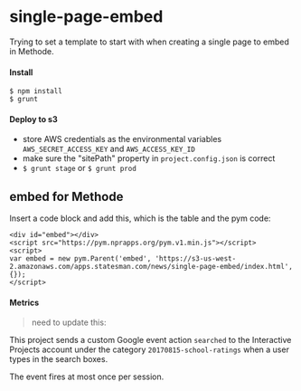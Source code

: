 # single-page-embed

Trying to set a template to start with when creating a single page to embed in Methode.

#### Install
```
$ npm install
$ grunt
```

#### Deploy to s3
* store AWS credentials as the environmental variables `AWS_SECRET_ACCESS_KEY` and `AWS_ACCESS_KEY_ID`
* make sure the "sitePath" property in `project.config.json` is correct
* `$ grunt stage` or `$ grunt prod`

## embed for Methode
Insert a code block and add this, which is the table and the pym code:

```
<div id="embed"></div>
<script src="https://pym.nprapps.org/pym.v1.min.js"></script>
<script>
var embed = new pym.Parent('embed', 'https://s3-us-west-2.amazonaws.com/apps.statesman.com/news/single-page-embed/index.html', {});
</script>
```

#### Metrics

> need to update this:

This project sends a custom Google event action `searched` to the Interactive Projects account under the category `20170815-school-ratings` when a user types in the search boxes.

The event fires at most once per session.
